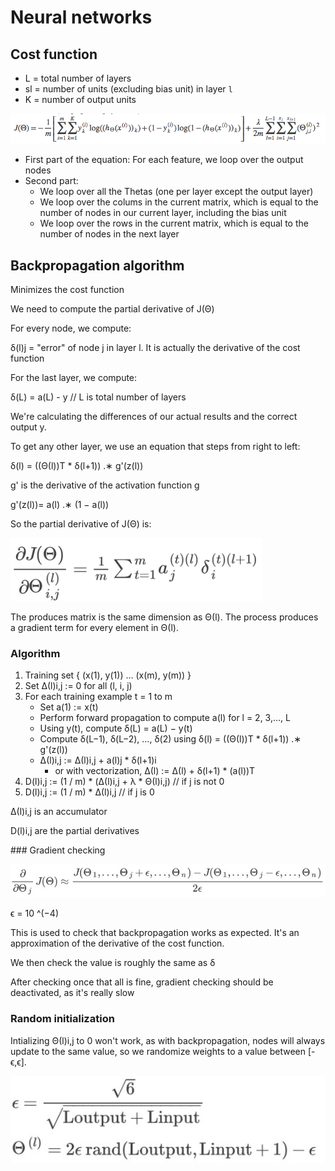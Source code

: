 # Neural networks

## Cost function

- L = total number of layers
- sl = number of units (excluding bias unit) in layer `l`
- K = number of output units

![Cost function](images/cost_function.png)

- First part of the equation: For each feature, we loop over the output nodes
- Second part: 
    - We loop over all the Thetas (one per layer except the output layer)
    - We loop over the colums in the current matrix, which is equal to the number of nodes in our current layer, including the bias unit
    - We loop over the rows in the current matrix, which is equal to the number of nodes in the next layer

## Backpropagation algorithm

Minimizes the cost function

We need to compute the partial derivative of J(Θ)

For every node, we compute:

δ(l)j = "error" of node j in layer l. It is actually the derivative of the cost function

For the last layer, we compute:

δ(L) = a(L) - y        // L is total number of layers

We're calculating the differences of our actual results and the correct output y.

To get any other layer, we use an equation that steps from right to left:

δ(l) = ((Θ(l))T * δ(l+1)) .∗ g'(z(l))

g' is the derivative of the activation function g

g'(z(l))= a(l) .∗ (1 − a(l))

So the partial derivative of J(Θ) is:

![Partial derivative of J](images/derivative_J.png)

The produces matrix is the same dimension as Θ(l). The process produces a gradient term for every element in Θ(l).

### Algorithm

1. Training set { (x(1), y(1)) ... (x(m), y(m)) }
2. Set Δ(l)i,j := 0 for all (l, i, j)
3. For each training example t = 1 to m
    * Set a(1) := x(t)
    * Perform forward propagation to compute a(l) for l = 2, 3,…, L
    * Using y(t), compute δ(L) = a(L) − y(t)
    * Compute δ(L−1), δ(L−2), …, δ(2) using δ(l) = ((Θ(l))T * δ(l+1)) .∗ g'(z(l))
    * Δ(l)i,j := Δ(l)i,j + a(l)j * δ(l+1)i
        - or with vectorization, Δ(l) := Δ(l) + δ(l+1) * (a(l))T
4. D(l)i,j := (1 / m) * (Δ(l)i,j + λ * Θ(l)i,j)    // if j is not 0
5. D(l)i,j := (1 / m) * Δ(l)i,j                    // if j is 0

Δ(l)i,j is an accumulator

D(l)i,j are the partial derivatives

### Gradient checking

![Gradient checking](images/gradient_checking.jpg)

ϵ = 10 ^(−4)

This is used to check that backpropagation works as expected. It's an approximation of the derivative of the cost function.

We then check the value is roughly the same as δ

After checking once that all is fine, gradient checking should be deactivated, as it's really slow

### Random initialization

Intializing Θ(l)i,j to 0 won't work, as with backpropagation, nodes will always update to the same value, so we randomize weights to a value between [-ϵ,ϵ].

![Random initialization](images/rand_init.jpg)
